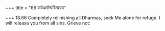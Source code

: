 +++
title = "66 सर्वधर्मान्परित्यज्य"

+++
18.66 Completely relinishing all Dharmas, seek Me alone for refuge. I
will release you from all sins. Grieve not:
